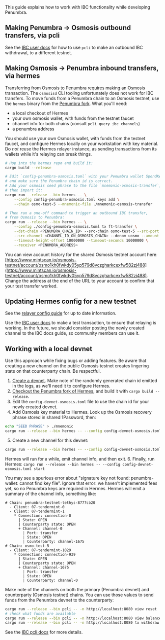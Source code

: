 This guide explains how to work with IBC functionality
while developing Penumbra.

## Making Penumbra -> Osmosis outbound transfers, via pcli
See the [IBC user docs](../pcli/transaction.md#ibc-withdrawals) for how to use
`pcli` to make an outbound IBC withdrawal, to a different testnet.

## Making Osmosis -> Penumbra inbound transfers, via hermes

Transferring from Osmosis to Penumbra requires making an Osmosis transaction.
The `osmosisd` CLI tooling unfortunately does not work for IBC transfers.
To move funds from a Penumbra chain to an Osmosis testnet, use the `hermes` binary
from the [Penumbra fork](https://github.com/penumbra-zone/hermes). What you'll need:

* a local checkout of Hermes
* your own osmosis wallet, with funds from the testnet faucet
* channel info for both chains (consult `pcli query ibc channels`)
* a penumbra address

You should use your own Osmosis wallet, with funds from the testnet faucet,
and configure Hermes locally on your workstation with key material. Do *not*
reuse the Hermes relayer instance, as sending transactions from its wallets
while it's relaying can break things.

```bash
# Hop into the hermes repo and build it:
cargo build --release

# Edit `config-penumbra-osmosis.toml` with your Penumbra wallet SpendKey,
# and make sure the Penumbra chain id is correct.
# Add your osmosis seed phrase to the file `mnemonic-osmosis-transfer`,
# then import it:
cargo run --release --bin hermes -- \
    --config config-penumbra-osmosis.toml keys add \
    --chain osmo-test-5 --mnemonic-file ./mnemonic-osmosis-transfer

# Then run a one-off command to trigger an outbound IBC transfer,
# from Osmosis to Penumbra:
cargo run --release --bin hermes -- \
    --config ./config-penumbra-osmosis.toml tx ft-transfer \
    --dst-chain <PENUMBRA_CHAIN_ID> --src-chain osmo-test-5 --src-port transfer \
    --src-channel <CHANNEL_ID_ON_OSMOSIS_CHAIN> --denom uosmo --amount 100 \
    --timeout-height-offset 10000000 --timeout-seconds 10000000 \
    --receiver <PENUMBRA_ADDRESS>
```

You can view account history for the shared Osmosis testnet account here:
[https://www.mintscan.io/osmosis-testnet/account/osmo1kh0fwkdy05yp579d8vczgharkcexfw582zj488](https://www.mintscan.io/osmosis-testnet/account/osmo1kh0fwkdy05yp579d8vczgharkcexfw582zj488).
Change the address at the end of the URL to your account to confirm that your test transfer worked.

## Updating Hermes config for a new testnet
See the [relayer config guide](../node/relayer/hermes.md) for up to date information.

Use the [IBC user docs](../pcli/transaction.md#ibc-withdrawals) to make a test transaction,
to ensure that relaying is working. In the future, we should consider posting the newly created
channel to the IBC docs guide, so community members can use it.

## Working with a local devnet

<!--
The original source of the local devnet docs is this PR comment:
https://github.com/penumbra-zone/penumbra/pull/3043/#issuecomment-1722554083
You may want to consult that PR for additional context.
-->

Use this approach while fixing bugs or adding features.
Be aware that creating a new channel on the public Osmosis testnet
creates lingering state on that counterparty chain. Be respectful.

1. [Create a devnet](./devnet-quickstart.md). Make note of the randomly
generated chain id emitted in the logs, as we'll need it to configure Hermes.
2. [Checkout the Penumbra fork of Hermes](https://github.com/penumbra-zone/hermes),
and build it with `cargo build --release`.
3. Edit the `config-devnet-osmosis.toml` file to use the chain id for your newly created devnet.
4. Add Osmosis key material to Hermes. Look up the Osmosis recovery phrase
stored in shared 1Password, then:
```bash
echo "SEED PHRASE" > ./mnemonic
cargo run --release --bin hermes -- --config config-devnet-osmosis.toml keys add --chain osmo-test-5 --mnemonic-file ./mnemonic
```
5. Create a new channel for this devnet:
```bash
cargo run --release --bin hermes -- --config config-devnet-osmosis.toml create channel --a-chain $PENUMBRA_DEVNET_CHAIN_ID --b-chain osmo-test-5 --a-port transfer --b-port transfer --new-client-connection
```
Hermes will run for a while, emit channel info, and then exit.
6. Finally, run Hermes: `cargo run --release --bin hermes -- --config config-devnet-osmosis.toml start`

You may see a spurious error about "signature key not found: penumbra-wallet: cannot find key file".
Ignore that error: we haven't implemented fees yet, so no Penumbra keys are required in Hermes.
Hermes will emit a summary of the channel info, something like:

```
# Chain: penumbra-testnet-tethys-8777cb20
  - Client: 07-tendermint-0
  - Client: 07-tendermint-1
    * Connection: connection-0
      | State: OPEN
      | Counterparty state: OPEN
      + Channel: channel-0
        | Port: transfer
        | State: OPEN
        | Counterparty: channel-1675
# Chain: osmo-test-5
  - Client: 07-tendermint-1029
    * Connection: connection-939
      | State: OPEN
      | Counterparty state: OPEN
      + Channel: channel-1675
        | Port: transfer
        | State: OPEN
        | Counterparty: channel-0
```

Make note of the channels on both the primary (Penumbra devnet) and counterparty (Osmosis testnet) chains.
You can use those values to send funds from the Penumbra devnet to the counterparty:

```bash
cargo run --release --bin pcli -- -n http://localhost:8080 view reset
# check what funds are available
cargo run --release --bin pcli -- -n http://localhost:8080 view balance
cargo run --release --bin pcli -- -n http://localhost:8080 tx withdraw --to osmo1kh0fwkdy05yp579d8vczgharkcexfw582zj488 --channel 0 --timeout-height 5-2900000 100penumbra
```

See the [IBC pcli docs](../pcli/transaction.md#ibc-withdrawals) for more details.
